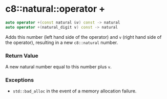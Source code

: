# c8::natural::operator + #

```cpp
auto operator +(const natural &v) const -> natural
auto operator +(natural_digit v) const -> natural
```

Adds this number (left hand side of the operator) and `v` (right hand side of the operator), resulting in a new `c8::natural` number.

### Return Value ###

A new natural number equal to this number plus `v`.

### Exceptions ###

* `std::bad_alloc` in the event of a memory allocation failure.

